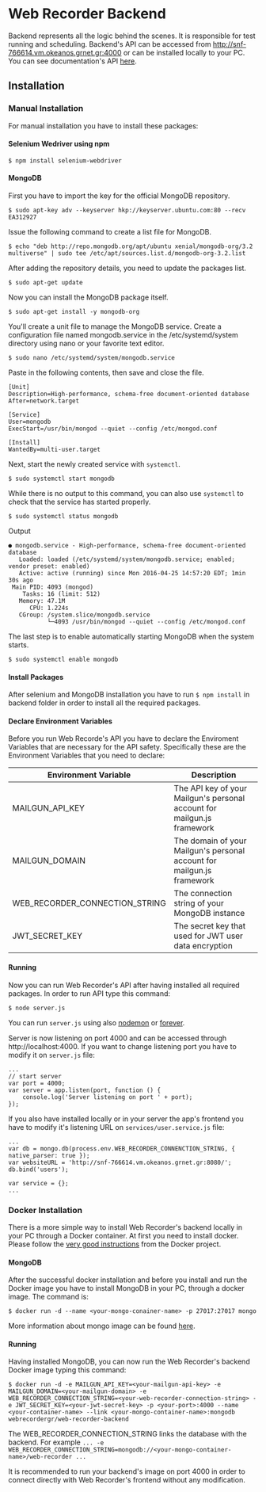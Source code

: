 # Web Recorder Backend
Backend represents all the logic behind the scenes. It is responsible for test running and scheduling. Backend's API can be accessed from http://snf-766614.vm.okeanos.grnet.gr:4000 or can be installed locally to your PC. You can see documentation's API [here][documentation].

[documentation]: http://snf-766614.vm.okeanos.grnet.gr:8080/documentation

## Installation
### Manual Installation
For manual installation you have to install these packages:
#### Selenium Wedriver using npm
```
$ npm install selenium-webdriver
```
#### MongoDB

 First you have to import the key for the official MongoDB repository.
```
$ sudo apt-key adv --keyserver hkp://keyserver.ubuntu.com:80 --recv EA312927
```

Issue the following command to create a list file for MongoDB.
```
$ echo "deb http://repo.mongodb.org/apt/ubuntu xenial/mongodb-org/3.2 multiverse" | sudo tee /etc/apt/sources.list.d/mongodb-org-3.2.list
```

After adding the repository details, you need to update the packages list.
```
$ sudo apt-get update
```

Now you can install the MongoDB package itself.
```
$ sudo apt-get install -y mongodb-org
```

You'll create a unit file to manage the MongoDB service. Create a configuration file named mongodb.service in the /etc/systemd/system directory using nano or your favorite text editor.
```
$ sudo nano /etc/systemd/system/mongodb.service
```

Paste in the following contents, then save and close the file.
```
[Unit]
Description=High-performance, schema-free document-oriented database
After=network.target

[Service]
User=mongodb
ExecStart=/usr/bin/mongod --quiet --config /etc/mongod.conf

[Install]
WantedBy=multi-user.target
```

Next, start the newly created service with `systemctl`.
```
$ sudo systemctl start mongodb
```

While there is no output to this command, you can also use `systemctl` to check that the service has started properly.
```
$ sudo systemctl status mongodb
```

Output
```
● mongodb.service - High-performance, schema-free document-oriented database
   Loaded: loaded (/etc/systemd/system/mongodb.service; enabled; vendor preset: enabled)
   Active: active (running) since Mon 2016-04-25 14:57:20 EDT; 1min 30s ago
 Main PID: 4093 (mongod)
    Tasks: 16 (limit: 512)
   Memory: 47.1M
      CPU: 1.224s
   CGroup: /system.slice/mongodb.service
           └─4093 /usr/bin/mongod --quiet --config /etc/mongod.conf
```

The last step is to enable automatically starting MongoDB when the system starts.
```
$ sudo systemctl enable mongodb
```

#### Install Packages
After selenium and MongoDB installation you have to run `$ npm install` in backend folder in order to install all the required packages.

#### Declare Environment Variables
Before you run Web Recorde's API you have to declare the Enviroment Variables that are necessary for the API safety. Specifically these are the Environment Variables that you need to declare:

|  Environment Variable  | Description |
|-------------------|---------------------------------------------------------------------|
|  MAILGUN_API_KEY  |  The API key of your Mailgun's personal account for mailgun.js framework  |
|  MAILGUN_DOMAIN  |  The domain of your Mailgun's personal account for mailgun.js framework  |
|  WEB_RECORDER_CONNECTION_STRING  |  The connection string of your MongoDB instance  |
|  JWT_SECRET_KEY  |  The secret key that used for JWT user data encryption  |

#### Running
Now you can run Web Recorder's API after having installed all required packages. In order to run API type this command:
```
$ node server.js
```
You can run `server.js` using also [nodemon][nodemon] or [forever][forever].

Server is now listening on port 4000 and can be accessed through http://localhost:4000. If you want to change listening port you have to modify it on `server.js` file:
```
...
// start server
var port = 4000;
var server = app.listen(port, function () {
    console.log('Server listening on port ' + port);
});
```

If you also have installed locally or in your server the app's frontend you have to modify it's listening URL on `services/user.service.js` file:
```
...
var db = mongo.db(process.env.WEB_RECORDER_CONNENCTION_STRING, { native_parser: true });
var websiteURL = 'http://snf-766614.vm.okeanos.grnet.gr:8080/';
db.bind('users');

var service = {};
...
```

[nodemon]: https://github.com/remy/nodemon
[forever]: https://www.npmjs.com/package/forever



### Docker Installation
There is a more simple way to install Web Recorder's backend locally in your PC through a Docker container. At first you need to install docker. Please follow the [very good instructions](https://docs.docker.com/engine/installation/) from the Docker project. 

#### MongoDB
After the successful docker installation and before you install and run the Docker image you have to install MongoDB in your PC, through a docker image. The command is:
```
$ docker run -d --name <your-mongo-conainer-name> -p 27017:27017 mongo
```
More information about mongo image can be found [here](https://hub.docker.com/r/library/mongo). 

#### Running
Having installed MongoDB, you can now run the Web Recorder's backend Docker image typing this command:
```
$ docker run -d -e MAILGUN_API_KEY=<your-mailgun-api-key> -e MAILGUN_DOMAIN=<your-mailgun-domain> -e WEB_RECORDER_CONNECTION_STRING=<your-web-recorder-connection-string> -e JWT_SECRET_KEY=<your-jwt-secret-key> -p <your-port>:4000 --name <your-container-name> --link <your-mongo-container-name>:mongodb webrecordergr/web-recorder-backend
```
The WEB_RECORDER_CONNECTION_STRING links the database with the backend. For example `... -e WEB_RECORDER_CONNECTION_STRING=mongodb://<your-mongo-container-name>/web-recorder ...`

It is recommended to run your backend's image on port 4000 in order to connect directly with Web Recorder's frontend without any modification.
